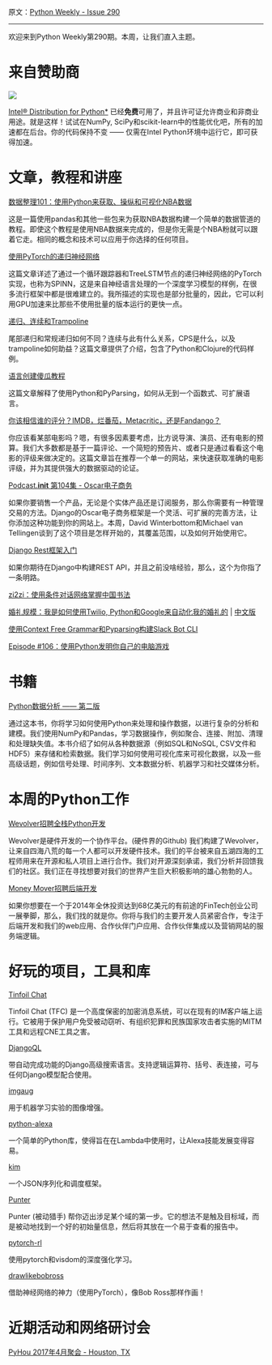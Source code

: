 原文：[Python Weekly - Issue 290](http://eepurl.com/cK06Gn)

---

欢迎来到Python Weekly第290期。本周，让我们直入主题。 
  
# 来自赞助商  

[![](https://gallery.mailchimp.com/e2e180baf855ac797ef407fc7/images/be2db49d-26ff-4973-8f45-7f5e5f877422.png)](https://software.intel.com/en-us/intel-distribution-for-python?utm_source=April%202017%20Image%20link%20Python%20weekly&utm_medium=email&utm_campaign=Python%20Weekly%20newsletter)

[Intel® Distribution for Python*](https://software.intel.com/en-us/intel-distribution-for-python?utm_source=April%202017%20ad%20Python%20weekly&utm_medium=email&utm_campaign=Python%20Weekly%20newsletter) 已经**免费**可用了，并且许可证允许商业和非商业用途。就是这样！试试在NumPy, SciPy和scikit-learn中的性能优化吧，所有的加速都在后台。你的代码保持不变 —— 仅需在Intel Python环境中运行它，即可获得加速。


# 文章，教程和讲座  
  
[数据整理101：使用Python来获取、操纵和可视化NBA数据](http://blog.yhat.com/posts/visualize-nba-pipelines.html)  

这是一篇使用pandas和其他一些包来为获取NBA数据构建一个简单的数据管道的教程。即使这个教程是使用NBA数据来完成的，但是你无需是个NBA粉就可以跟着它走。相同的概念和技术可以应用于你选择的任何项目。
  
[使用PyTorch的递归神经网络](https://devblogs.nvidia.com/parallelforall/recursive-neural-networks-pytorch/)  

这篇文章详述了通过一个循环跟踪器和TreeLSTM节点的递归神经网络的PyTorch实现，也称为SPINN，这是来自神经语言处理的一个深度学习模型的样例，在很多流行框架中都是很难建立的。我所描述的实现也是部分批量的，因此，它可以利用GPU加速来比那些不使用批量的版本运行的更快一点。
  
[递归、连续和Trampoline](http://eli.thegreenplace.net/2017/on-recursion-continuations-and-trampolines/)  

尾部递归和常规递归如何不同？连续与此有什么关系，CPS是什么，以及trampoline如何助益？这篇文章提供了介绍，包含了Python和Clojure的代码样例。
  
[语言创建傻瓜教程](https://ralsina.me/weblog/posts/creating-languages-for-dummies.html)  

这篇文章解释了使用Python和PyParsing，如何从无到一个函数式、可扩展语言。
  
[你该相信谁的评分？IMDB，烂番茄，Metacritic，还是Fandango？](https://medium.freecodecamp.com/whose-reviews-should-you-trust-imdb-rotten-tomatoes-metacritic-or-fandango-7d1010c6cf19)  

你应该看某部电影吗？嗯，有很多因素要考虑，比方说导演、演员、还有电影的预算。我们大多数都是基于一篇评论、一个简短的预告片、或者只是通过看看这个电影的评级来做决定的。这篇文章旨在推荐一个单一的网站，来快速获取准确的电影评级，并为其提供强大的数据驱动的论证。
  
[Podcast.__init__ 第104集 - Oscar电子商务](https://www.podcastinit.com/episode-104-oscar-ecommerce-with-david-winterbottom-and-michael-van-tellingen/)  

如果你要销售一个产品，无论是个实体产品还是订阅服务，那么你需要有一种管理交易的方法。Django的Oscar电子商务框架是一个灵活、可扩展的完善方法，让你添加这种功能到你的网站上。本周，David Winterbottom和Michael van Tellingen谈到了这个项目是怎样开始的，其覆盖范围，以及如何开始使用它。
  
[Django Rest框架入门](http://www.projectforrest.com/path/70)  

如果你期待在Django中构建REST API，并且之前没啥经验，那么，这个为你指了一条明路。
  
[zi2zi：使用条件对话网络掌握中国书法](https://kaonashi-tyc.github.io/2017/04/06/zi2zi.html)  
  
[婚礼规模：我是如何使用Twilio, Python和Google来自动化我的婚礼的](https://www.twilio.com/blog/2017/04/wedding-at-scale-how-i-used-twilio-python-and-google-to-automate-my-wedding.html)  | [中文版](../Others/婚礼规模：我是如何使用Twilio,%20Python和Google来自动化我的婚礼的.md)
  
[使用Context Free Grammar和Pyparsing构建Slack Bot CLI](https://hashedin.com/2017/03/29/build-slack-bot-cli-using-cfg-pyparsing/)  
  
[Episode #106：使用Python发明你自己的电脑游戏](https://talkpython.fm/episodes/show/106/invent-your-own-computer-games-with-python)  
  
  
# 书籍  
  
[Python数据分析 —— 第二版](http://amzn.to/2pvtbfv)  

通过这本书，你将学习如何使用Python来处理和操作数据，以进行复杂的分析和建模。我们使用NumPy和Pandas，学习数据操作，例如聚合、连接、附加、清理和处理缺失值。本书介绍了如何从各种数据源（例如SQL和NoSQL, CSV文件和HDF5）来存储和检索数据。我们学习如何使用可视化库来可视化数据，以及一些高级话题，例如信号处理、时间序列、文本数据分析、机器学习和社交媒体分析。
  
  
# 本周的Python工作  
  
[Wevolver招聘全栈Python开发](http://jobs.pythonweekly.com/jobs/full-stack-python-developer-to-build-github-for-hardware/)  

Wevolver是硬件开发的一个协作平台。(硬件界的Github) 我们构建了Wevolver，让来自四海八荒的每一个人都可以开发硬件技术。我们的平台被来自五湖四海的工程师用来在开源和私人项目上进行合作。我们对开源深刻承诺，我们分析并回馈我们的社区。我们正在寻找想要对我们的世界产生巨大积极影响的雄心勃勃的人。
  
[Money Mover招聘后端开发](http://jobs.pythonweekly.com/jobs/back-end-developer-3/)  

如果你想要在一个于2014年全休投资达到68亿美元的有前途的FinTech创业公司一展拳脚，那么，我们找的就是你。你将与我们的主要开发人员紧密合作，专注于后端开发和我们的web应用、合作伙伴门户应用、合作伙伴集成以及营销网站的服务端逻辑。
  
  
# 好玩的项目，工具和库  
  
[Tinfoil Chat](https://github.com/maqp/tfc)  

Tinfoil Chat (TFC) 是一个高度保密的加密消息系统，可以在现有的IM客户端上运行。它被用于保护用户免受被动窃听、有组织犯罪和民族国家攻击者实施的MITM工具和远程CNE工具之害。
  
[DjangoQL](https://github.com/ivelum/djangoql)  

带自动完成功能的Django高级搜索语言。支持逻辑运算符、括号、表连接，可与任何Django模型配合使用。
  
[imgaug](https://github.com/aleju/imgaug)  

用于机器学习实验的图像增强。
  
[python-alexa](https://github.com/nmyster/python-alexa)  

一个简单的Python库，使得旨在在Lambda中使用时，让Alexa技能发展变得容易。
  
[kim](https://github.com/mikeywaites/kim)  

一个JSON序列化和调度框架。
  
[Punter](https://github.com/nethunteros/punter)  

Punter (被动猎手) 帮你迈出涉足某个域的第一步。它的想法不是触及目标域，而是被动地找到一个好的初始量信息，然后将其放在一个易于查看的报告中。
  
[pytorch-rl](https://github.com/jingweiz/pytorch-rl)  

使用pytorch和visdom的深度强化学习。
  
[drawlikebobross](https://github.com/kendricktan/drawlikebobross)  

借助神经网络的神力（使用PyTorch），像Bob Ross那样作画！
  
  
# 近期活动和网络研讨会  
  
[PyHou 2017年4月聚会 - Houston, TX](https://www.meetup.com/python-14/events/238248013/)  
  



